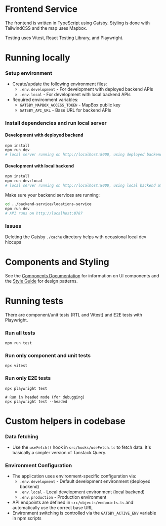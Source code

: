 # Frontend Service

The frontend is written in TypeScript using Gatsby. Styling is done with TailwindCSS and the map uses Mapbox. 

Testing uses Vitest, React Testing Library, and Playwright. 

# Running locally

### Setup environment
- Create/update the following environment files:
  - `.env.development` - For development with deployed backend APIs
  - `.env.local` - For development with local backend APIs
- Required environment variables:
  - `GATSBY_MAPBOX_ACCESS_TOKEN` - MapBox public key
  - `GATSBY_API_URL` - Base URL for backend APIs

### Install dependencies and run local server

#### Development with deployed backend
```bash
npm install
npm run dev
# local server running on http://localhost:8000, using deployed backend
```

#### Development with local backend
```bash
npm install
npm run dev:local
# local server running on http://localhost:8000, using local backend at http://localhost:8787
```

Make sure your backend services are running:
```bash
cd ../backend-service/locations-service
npm run dev
# API runs on http://localhost:8787
```

### Issues
Deleting the Gatsby `./cache` directory helps with occasional local dev hiccups

# Components and Styling

See the [Components Documentation](./docs/components.md) for information on UI components and the [Style Guide](./docs/style-guide.md) for design patterns.

# Running tests
There are component/unit tests (RTL and Vitest) and E2E tests with Playwright. 

### Run all tests
```
npm run test
```

### Run only component and unit tests
```
npx vitest
```

### Run only E2E tests
```
npx playwright test

# Run in headed mode (for debugging)
npx playwright test --headed
```

# Custom helpers in codebase

### Data fetching 
- Use the `useFetch()` hook in `src/hooks/useFetch.ts` to fetch data. It's basically a simpler version of Tanstack Query.

### Environment Configuration
- The application uses environment-specific configuration via:
  - `.env.development` - Default development environment (deployed backend)
  - `.env.local` - Local development environment (local backend)
  - `.env.production` - Production environment
- API endpoints are defined in `src/objects/endpoints.ts` and automatically use the correct base URL
- Environment switching is controlled via the `GATSBY_ACTIVE_ENV` variable in npm scripts

